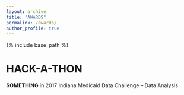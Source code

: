 ```yaml
---
layout: archive
title: "AWARDS"
permalink: /awards/
author_profile: true
---
```


{% include base_path %}

HACK-A-THON
======
<strong>SOMETHING</strong> in 2017 Indiana Medicaid Data Challenge – Data Analysis

<!-- ![Data Challenge winner](http://HankyuJang.github.io/images/2017-Indiana-Medicaid-Data-Challenge.jpg)

Our team ‘Random Variables’ visualized gaps in care by mapping mental health treatment capacity and demand in the Indiana state. We discovered potential ‘underserved’ areas with 94% accuracy using Random Forest classifier. Our solution is published on the website of the State of Indiana. Please see below links for the competition, proposed solution, and links to posts that mention our solution.
 -->
